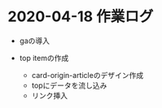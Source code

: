 # 2020-04-18 作業ログ

- gaの導入

- top itemの作成
  - card-origin-articleのデザイン作成
  - topにデータを流し込み
  - リンク挿入

